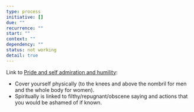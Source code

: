 ```yaml
---
type: process
initiative: []
due: ""
recurrence: ""
start: ""
context: ""
dependency: ""
status: not working
detail: true
---
```


Link to [Pride and self admiration and humility](Initiatives/bad%20traits/Pride%20and%20self%20admiration%20and%20humility.md):

* Cover yourself physically (to the knees and above the nombril for men and the whole body for women).
* Spiritually is linked to filthy/repugnant/obscene saying and actions that you would be ashamed of if known.
